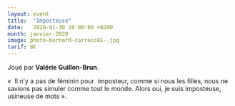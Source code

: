 ```yaml
---
layout: event
title:  "Imposteuse"
date:   2020-01-30 20:00:00 +0200
month: janvier-2020
image: photo-bernard-carrecc81-.jpg
tarif: 8€
---
```


Joué par **Valérie Guillon-Brun**.

«  Il n’y a pas de féminin pour  imposteur, comme si nous les filles, nous ne savions pas simuler comme tout le monde. Alors oui, je suis imposteuse, usineuse de mots ».